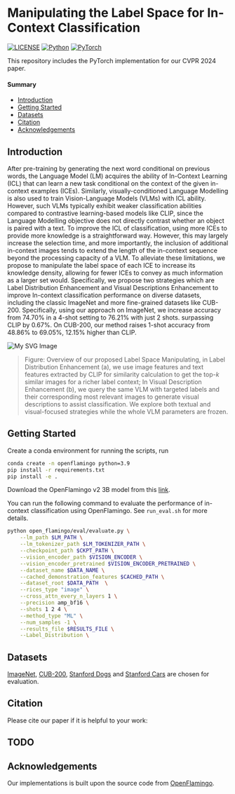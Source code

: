 # Manipulating the Label Space for In-Context Classification
[![LICENSE](https://img.shields.io/badge/license-MIT-green?style=flat-square)](https://github.com/y2l/meta-transfer-learning-tensorflow/blob/master/LICENSE)
[![Python](https://img.shields.io/badge/python-3.9-blue.svg?style=flat-square&logo=python&color=3776AB)](https://www.python.org/)
[![PyTorch](https://img.shields.io/badge/pytorch-2.0.1-%237732a8?style=flat-square&logo=PyTorch&color=EE4C2C)](https://pytorch.org/)

This repository includes the PyTorch implementation for our CVPR 2024 paper. 

#### Summary

* [Introduction](#introduction)
* [Getting Started](#getting-started)
* [Datasets](#datasets)
* [Citation](#citation)
* [Acknowledgements](#acknowledgements)


## Introduction
After pre-training by generating the next word conditional on previous words, the Language Model (LM) acquires the ability of In-Context Learning (ICL) that can learn a new task conditional on the context of the given in-context examples (ICEs). Similarly, visually-conditioned Language Modelling is also used to train Vision-Language Models (VLMs) with ICL ability. However, such VLMs typically exhibit weaker classification abilities compared to contrastive learning-based models like CLIP, since the Language Modelling objective does not directly contrast whether an object is paired with a text. To improve the ICL of classification, using more ICEs to provide more knowledge is a straightforward way. However, this may largely increase the selection time, and more importantly, the inclusion of additional in-context images tends to extend the length of the in-context sequence beyond the processing capacity of a VLM. To alleviate these limitations, we propose to manipulate the label space of each ICE to increase its knowledge density, allowing for fewer ICEs to convey as much information as a larger set would. Specifically, we propose two strategies which are Label Distribution Enhancement and Visual Descriptions Enhancement to improve In-context classification performance on diverse datasets, including the classic ImageNet and more fine-grained datasets like CUB-200. Specifically, using our approach on ImageNet, we increase accuracy from $74.70\%$ in a $4$-shot setting to $76.21\%$ with just 2 shots. surpassing CLIP by $0.67\%$. On CUB-200, our method raises $1$-shot accuracy from $48.86\%$ to $69.05\%$, $12.15\%$ higher than CLIP.


![My SVG Image](assets/framework.svg)


> Figure:  Overview of our proposed Label Space Manipulating, in Label Distribution Enhancement (a), we use image features and text features extracted by CLIP for similarity calculation to get the top-$k$ similar images for a richer label context; In Visual Description Enhancement (b), we query the same VLM with targeted labels and their corresponding most relevant images to generate visual descriptions to assist classification. We explore both textual and visual-focused strategies while the whole VLM parameters are frozen.

## Getting Started

Create a conda environment for running the scripts, run
```bash
conda create -n openflamingo python=3.9
pip install -r requirements.txt
pip install -e .
```

Download the OpenFlamingo v2 3B model from this [link](https://huggingface.co/openflamingo/OpenFlamingo-3B-vitl-mpt1b).

You can run the following command to evaluate the performance of in-context classification using OpenFlamingo. See `run_eval.sh` for more details.

```bash
python open_flamingo/eval/evaluate.py \
    --lm_path $LM_PATH \
    --lm_tokenizer_path $LM_TOKENIZER_PATH \
    --checkpoint_path $CKPT_PATH \
    --vision_encoder_path $VISION_ENCODER \
    --vision_encoder_pretrained $VISION_ENCODER_PRETRAINED \
    --dataset_name $DATA_NAME \
    --cached_demonstration_features $CACHED_PATH \
    --dataset_root $DATA_PATH  \
    --rices_type "image" \
    --cross_attn_every_n_layers 1 \
    --precision amp_bf16 \
    --shots 1 2 4 \
    --method_type "ML" \
    --num_samples -1 \
    --results_file $RESULTS_FILE \
    --Label_Distribution \
```


## Datasets
[ImageNet](https://www.image-net.org/download.php),  [CUB-200](http://www.vision.caltech.edu/datasets/cub_200_2011/), [Stanford Dogs](http://vision.stanford.edu/aditya86/ImageNetDogs/) and  [Stanford Cars](https://www.kaggle.com/datasets/jessicali9530/stanford-cars-dataset) are chosen for evaluation.


## Citation

Please cite our paper if it is helpful to your work:


## TODO


## Acknowledgements

Our implementations is built upon the source code from [OpenFlamingo](https://github.com/mlfoundations/open_flamingo/tree/main).
